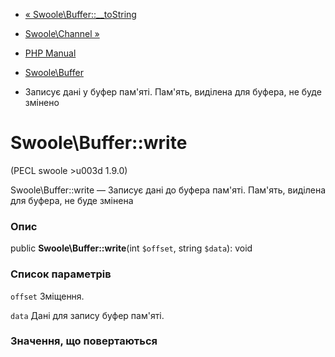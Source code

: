 - [« Swoole\Buffer::\_\_toString](swoole-buffer.tostring.md)
- [Swoole\Channel »](class.swoole-channel.md)

- [PHP Manual](index.md)
- [Swoole\Buffer](class.swoole-buffer.md)
- Записує дані у буфер пам'яті. Пам'ять, виділена для буфера, не
буде змінено

# Swoole\Buffer::write

(PECL swoole \>u003d 1.9.0)

Swoole\Buffer::write — Записує дані до буфера пам'яті. Пам'ять,
виділена для буфера, не буде змінена

### Опис

public **Swoole\Buffer::write**(int `$offset`, string `$data`): void

### Список параметрів

`offset`
Зміщення.

`data`
Дані для запису буфер пам'яті.

### Значення, що повертаються
